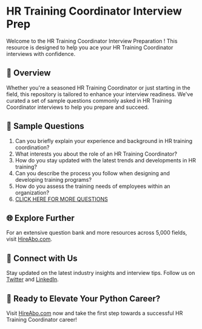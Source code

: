 # HR Training Coordinator Interview Prep

Welcome to the HR Training Coordinator Interview Preparation ! This resource is designed to help you ace your HR Training Coordinator interviews with confidence.

## 🚀 Overview

Whether you're a seasoned HR Training Coordinator or just starting in the field, this repository is tailored to enhance your interview readiness. We've curated a set of sample questions commonly asked in HR Training Coordinator interviews to help you prepare and succeed.

## 📝 Sample Questions

1. Can you briefly explain your experience and background in HR training coordination?
2. What interests you about the role of an HR Training Coordinator?
3. How do you stay updated with the latest trends and developments in HR training?
4. Can you describe the process you follow when designing and developing training programs?
5. How do you assess the training needs of employees within an organization?
6. [CLICK HERE FOR MORE QUESTIONS](https://hireabo.com/job/1_1_22/HR%20Training%20Coordinator)

## 🌐 Explore Further

For an extensive question bank and more resources across 5,000 fields, visit [HireAbo.com](https://www.hireabo.com).

## 📱 Connect with Us

Stay updated on the latest industry insights and interview tips. Follow us on [Twitter](https://twitter.com/hireabo) and [LinkedIn](https://www.linkedin.com/in/hire-abo-3609972a8/).

## 🚀 Ready to Elevate Your Python Career?

Visit [HireAbo.com](https://www.hireabo.com) now and take the first step towards a successful HR Training Coordinator career!